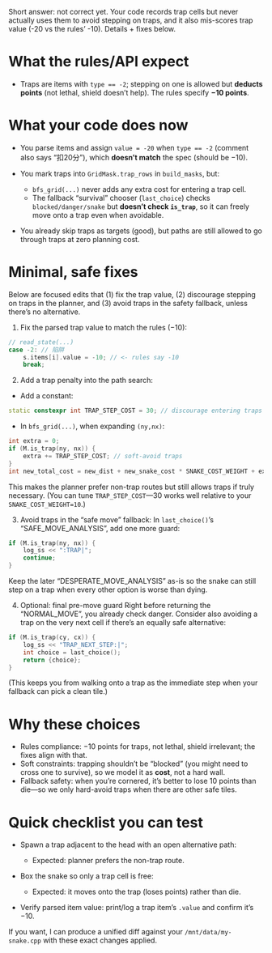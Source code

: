 Short answer: not correct yet. Your code records trap cells but never actually uses them to avoid stepping on traps, and it also mis-scores trap value (-20 vs the rules’ -10). Details + fixes below.

# What the rules/API expect

* Traps are items with `type == -2`; stepping on one is allowed but **deducts points** (not lethal, shield doesn’t help). The rules specify **−10 points**. &#x20;

# What your code does now

* You parse items and assign `value = -20` when `type == -2` (comment also says “扣20分”), which **doesn’t match** the spec (should be −10).&#x20;
* You mark traps into `GridMask.trap_rows` in `build_masks`, but:

  * `bfs_grid(...)` never adds any extra cost for entering a trap cell.
  * The fallback “survival” chooser (`last_choice`) checks `blocked/danger/snake` but **doesn’t check `is_trap`**, so it can freely move onto a trap even when avoidable.&#x20;
* You already skip traps as targets (good), but paths are still allowed to go through traps at zero planning cost.&#x20;

# Minimal, safe fixes

Below are focused edits that (1) fix the trap value, (2) discourage stepping on traps in the planner, and (3) avoid traps in the safety fallback, unless there’s no alternative.

1. Fix the parsed trap value to match the rules (−10):

```cpp
// read_state(...)
case -2: // 陷阱
    s.items[i].value = -10; // <- rules say -10
    break;
```

&#x20;

2. Add a trap penalty into the path search:

* Add a constant:

```cpp
static constexpr int TRAP_STEP_COST = 30; // discourage entering traps
```

* In `bfs_grid(...)`, when expanding `(ny,nx)`:

```cpp
int extra = 0;
if (M.is_trap(ny, nx)) {
    extra += TRAP_STEP_COST; // soft-avoid traps
}
int new_total_cost = new_dist + new_snake_cost * SNAKE_COST_WEIGHT + extra;
```

This makes the planner prefer non-trap routes but still allows traps if truly necessary. (You can tune `TRAP_STEP_COST`—30 works well relative to your `SNAKE_COST_WEIGHT=10`.)

3. Avoid traps in the “safe move” fallback:
   In `last_choice()`’s “SAFE\_MOVE\_ANALYSIS”, add one more guard:

```cpp
if (M.is_trap(ny, nx)) { 
    log_ss << ":TRAP|"; 
    continue; 
}
```

Keep the later “DESPERATE\_MOVE\_ANALYSIS” as-is so the snake can still step on a trap when every other option is worse than dying.

4. Optional: final pre-move guard
   Right before returning the “NORMAL\_MOVE”, you already check danger. Consider also avoiding a trap on the very next cell if there’s an equally safe alternative:

```cpp
if (M.is_trap(cy, cx)) {
    log_ss << "TRAP_NEXT_STEP:|";
    int choice = last_choice();
    return {choice};
}
```

(This keeps you from walking onto a trap as the immediate step when your fallback can pick a clean tile.)

# Why these choices

* Rules compliance: −10 points for traps, not lethal, shield irrelevant; the fixes align with that. &#x20;
* Soft constraints: trapping shouldn’t be “blocked” (you might need to cross one to survive), so we model it as **cost**, not a hard wall.
* Fallback safety: when you’re cornered, it’s better to lose 10 points than die—so we only hard-avoid traps when there are other safe tiles.

# Quick checklist you can test

* Spawn a trap adjacent to the head with an open alternative path:

  * Expected: planner prefers the non-trap route.
* Box the snake so only a trap cell is free:

  * Expected: it moves onto the trap (loses points) rather than die.
* Verify parsed item value: print/log a trap item’s `.value` and confirm it’s −10.

If you want, I can produce a unified diff against your `/mnt/data/my-snake.cpp` with these exact changes applied.
